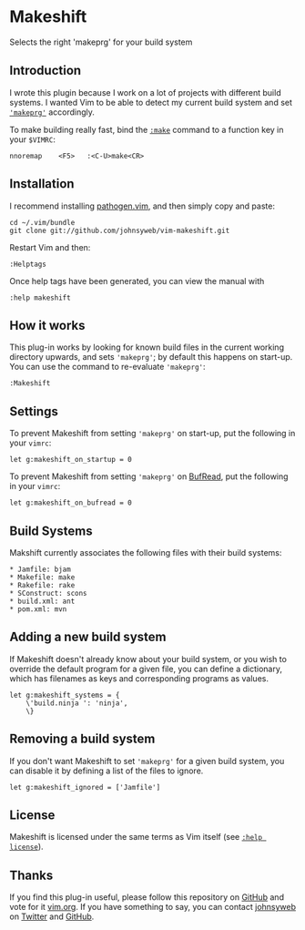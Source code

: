 Makeshift
=========

Selects the right 'makeprg' for your build system

Introduction
------------

I wrote this plugin because I work on a lot of projects with different build
systems. I wanted Vim to be able to detect my current build system and set
[`'makeprg'`](http://vimdoc.sourceforge.net/htmldoc/options.html#'makeprg')
accordingly.

To make building really fast, bind the
[`:make`](http://vimdoc.sourceforge.net/htmldoc/quickfix.html#:make_makeprg)
command to a function key in your `$VIMRC`:


    nnoremap    <F5>   :<C-U>make<CR>


Installation
------------

I recommend installing [pathogen.vim](https://github.com/tpope/vim-pathogen),
and then simply copy and paste:

    cd ~/.vim/bundle
    git clone git://github.com/johnsyweb/vim-makeshift.git

Restart Vim and then:

    :Helptags

Once help tags have been generated, you can view the manual with

    :help makeshift

How it works
------------

This plug-in works by looking for known build files in the current working
directory upwards, and sets `'makeprg'`; by default this happens on start-up.
You can use the command to re-evaluate `'makeprg'`:

    :Makeshift

Settings
--------

To prevent Makeshift from setting `'makeprg'` on start-up, put the following
in your `vimrc`:

    let g:makeshift_on_startup = 0

To prevent Makeshift from setting `'makeprg'` on
[BufRead](http://vimdoc.sourceforge.net/htmldoc/autocmd.html#BufRead), put the
following in your `vimrc`:

    let g:makeshift_on_bufread = 0

Build Systems
-------------

Makshift currently associates the following files with their build systems:

    * Jamfile: bjam
    * Makefile: make
    * Rakefile: rake
    * SConstruct: scons
    * build.xml: ant
    * pom.xml: mvn

Adding a new build system
-------------------------

If Makeshift doesn't already know about your build system, or you wish to
override the default program for a given file, you can define a dictionary,
which has filenames as keys and corresponding programs as values.

    let g:makeshift_systems = {
        \'build.ninja ': 'ninja',
        \}


Removing a build system
-----------------------

If you don't want Makeshift to set `'makeprg'` for a given build system, you
can disable it by defining a list of the files to ignore.

    let g:makeshift_ignored = ['Jamfile']

License
-------

Makeshift is licensed under the same terms as Vim itself (see [`:help
license`](http://vimdoc.sourceforge.net/htmldoc/uganda.html#license)).

Thanks
------

If you find this plug-in useful, please follow this repository on
[GitHub](https://github.com/johnsyweb/vim-makeshift) and vote for it
[vim.org](http://www.vim.org/scripts/script.php?script_id=4278). If you have
something to say, you can contact [johnsyweb](http://johnsy.com/about/) on
[Twitter](http://twitter.com/johnsyweb/) and
[GitHub](https://github.com/johnsyweb/).

